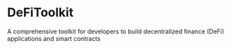 # DeFiToolkit
A comprehensive toolkit for developers to build decentralized finance (DeFi) applications and smart contracts

